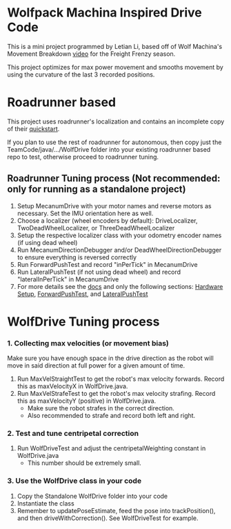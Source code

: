 # Wolfpack Machina Inspired Drive Code
This is a mini project programmed by Letian Li, based off of Wolf Machina's Movement Breakdown [video](https://www.youtube.com/watch?v=ri06orPFaKo) for the Freight Frenzy season.

This project optimizes for max power movement and smooths movement by using the curvature of the last 3 recorded positions.

# Roadrunner based

This project uses roadrunner's localization and contains an incomplete copy of their [quickstart](https://github.com/acmerobotics/road-runner-quickstart/tree/master).

If you plan to use the rest of roadrunner for autonomous, then copy just the TeamCode/java/.../WolfDrive folder into your existing roadrunner based repo to test, otherwise proceed to roadrunner tuning.

## Roadrunner Tuning process (Not recommended: only for running as a standalone project)
1. Setup MecanumDrive with your motor names and reverse motors as necessary. Set the IMU orientation here as well.
2. Choose a localizer (wheel encoders by default): DriveLocalizer, TwoDeadWheelLocalizer, or ThreeDeadWheelLocalizer
3. Setup the respective localizer class with your odometry encoder names (if using dead wheel)
4. Run MecanumDirectionDebugger and/or DeadWheelDirectionDebugger to ensure everything is reversed correctly
5. Run ForwardPushTest and record "inPerTick" in MecanumDrive
6. Run LateralPushTest (if not using dead wheel) and record "lateralInPerTick" in MecanumDrive
7. For more details see the [docs](https://rr.brott.dev/docs/v1-0/tuning/) and only the following sections: [Hardware Setup](https://rr.brott.dev/docs/v1-0/tuning/#drive-classes), [ForwardPushTest](https://rr.brott.dev/docs/v1-0/tuning/#forwardpushtest), and [LateralPushTest](https://rr.brott.dev/docs/v1-0/tuning/#lateralpushtest-mecanum--drive-encoders-only)

# WolfDrive Tuning process

### 1. Collecting max velocities (or movement bias)

Make sure you have enough space in the drive direction as the robot will move in said direction at full power for a given amount of time.

1. Run MaxVelStraightTest to get the robot's max velocity forwards. Record this as maxVelocityX in WolfDrive.java.
2. Run MaxVelStrafeTest to get the robot's max velocity strafing. Record this as maxVelocityY (positive) in WolfDrive.java.
    - Make sure the robot strafes in the correct direction.
    - Also recommended to strafe and record both left and right.

### 2. Test and tune centripetal correction

1. Run WolfDriveTest and adjust the centripetalWeighting constant in WolfDrive.java
    - This number should be extremely small.

### 3. Use the WolfDrive class in your code
1. Copy the Standalone WolfDrive folder into your code
2. Instantiate the class
3. Remember to updatePoseEstimate, feed the pose into trackPosition(), and then driveWithCorrection(). See WolfDriveTest for example.

